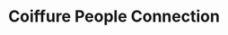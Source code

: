 ---
title: "Coiffure People Connection"
url: /gerardmer/coiffure-people-connection/
shop: coiffeur
---